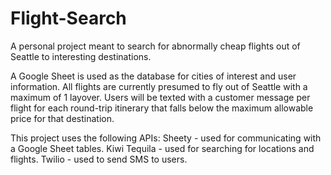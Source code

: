 # Flight-Search
A personal project meant to search for abnormally cheap flights out of Seattle to interesting destinations.

A Google Sheet is used as the database for cities of interest and user information. All flights are currently presumed to fly out of Seattle with a maximum of 1 layover. Users will be texted with a customer message per flight for each round-trip itinerary that falls below the maximum allowable price for that destination.

This project uses the following APIs:
  Sheety - used for communicating with a Google Sheet tables.
  Kiwi Tequila - used for searching for locations and flights.
  Twilio - used to send SMS to users.
